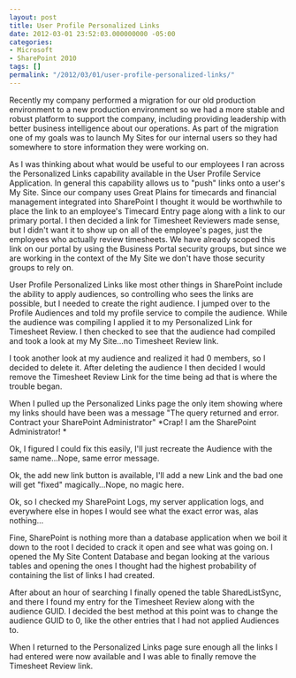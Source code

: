 ```yaml
---
layout: post
title: User Profile Personalized Links
date: 2012-03-01 23:52:03.000000000 -05:00
categories:
- Microsoft
- SharePoint 2010
tags: []
permalink: "/2012/03/01/user-profile-personalized-links/"
---
```

Recently my company performed a migration for our old production environment to a new production environment so we had a more stable and robust platform to support the company, including providing leadership with better business intelligence about our operations. As part of the migration one of my goals was to launch My Sites for our internal users so they had somewhere to store information they were working on.

As I was thinking about what would be useful to our employees I ran across the Personalized Links capability available in the User Profile Service Application. In general this capability allows us to "push" links onto a user's My Site. Since our company uses Great Plains for timecards and financial management integrated into SharePoint I thought it would be worthwhile to place the link to an employee's Timecard Entry page along with a link to our primary portal. I then decided a link for Timesheet Reviewers made sense, but I didn't want it to show up on all of the employee's pages, just the employees who actually review timesheets. We have already scoped this link on our portal by using the Business Portal security groups, but since we are working in the context of the My Site we don't have those security groups to rely on.

User Profile Personalized Links like most other things in SharePoint include the ability to apply audiences, so controlling who sees the links are possible, but I needed to create the right audience. I jumped over to the Profile Audiences and told my profile service to compile the audience. While the audience was compiling I applied it to my Personalized Link for Timesheet Review. I then checked to see that the audience had compiled and took a look at my My Site…no Timesheet Review link.

I took another look at my audience and realized it had 0 members, so I decided to delete it. After deleting the audience I then decided I would remove the Timesheet Review Link for the time being ad that is where the trouble began.

When I pulled up the Personalized Links page the only item showing where my links should have been was a message "The query returned and error. Contract your SharePoint Administrator" \*Crap! I am the SharePoint Administrator! \*

Ok, I figured I could fix this easily, I'll just recreate the Audience with the same name…Nope, same error message.

Ok, the add new link button is available, I'll add a new Link and the bad one will get "fixed" magically…Nope, no magic here.

Ok, so I checked my SharePoint Logs, my server application logs, and everywhere else in hopes I would see what the exact error was, alas nothing…

Fine, SharePoint is nothing more than a database application when we boil it down to the root I decided to crack it open and see what was going on. I opened the My Site Content Database and began looking at the various tables and opening the ones I thought had the highest probability of containing the list of links I had created.

After about an hour of searching I finally opened the table SharedListSync, and there I found my entry for the Timesheet Review along with the audience GUID. I decided the best method at this point was to change the audience GUID to 0, like the other entries that I had not applied Audiences to.

When I returned to the Personalized Links page sure enough all the links I had entered were now available and I was able to finally remove the Timesheet Review link.

